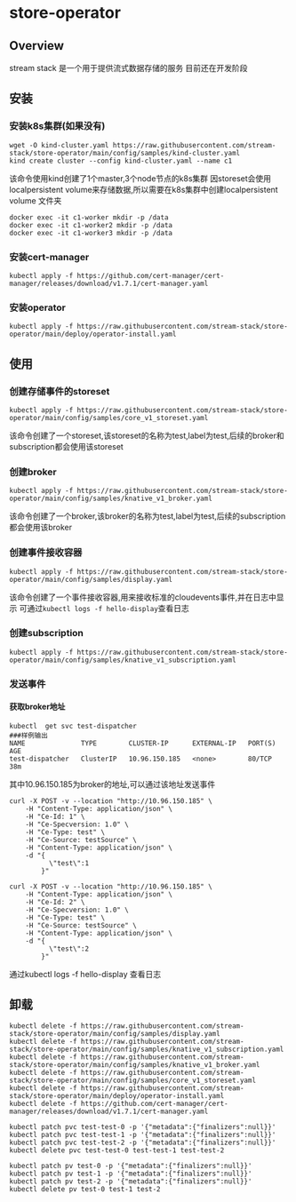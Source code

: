 # store-operator

## Overview

stream stack 是一个用于提供流式数据存储的服务
目前还在开发阶段

## 安装

### 安装k8s集群(如果没有)

```shell
wget -O kind-cluster.yaml https://raw.githubusercontent.com/stream-stack/store-operator/main/config/samples/kind-cluster.yaml
kind create cluster --config kind-cluster.yaml --name c1
```

该命令使用kind创建了1个master,3个node节点的k8s集群
因storeset会使用localpersistent volume来存储数据,所以需要在k8s集群中创建localpersistent volume 文件夹

```shell
docker exec -it c1-worker mkdir -p /data
docker exec -it c1-worker2 mkdir -p /data
docker exec -it c1-worker3 mkdir -p /data
```

### 安装cert-manager

```shell
kubectl apply -f https://github.com/cert-manager/cert-manager/releases/download/v1.7.1/cert-manager.yaml
```

### 安装operator

```shell
kubectl apply -f https://raw.githubusercontent.com/stream-stack/store-operator/main/deploy/operator-install.yaml
```

## 使用

### 创建存储事件的storeset

```shell
kubectl apply -f https://raw.githubusercontent.com/stream-stack/store-operator/main/config/samples/core_v1_storeset.yaml
```

该命令创建了一个storeset,该storeset的名称为test,label为test,后续的broker和subscription都会使用该storeset

### 创建broker

```shell
kubectl apply -f https://raw.githubusercontent.com/stream-stack/store-operator/main/config/samples/knative_v1_broker.yaml

```

该命令创建了一个broker,该broker的名称为test,label为test,后续的subscription都会使用该broker

### 创建事件接收容器

```shell
kubectl apply -f https://raw.githubusercontent.com/stream-stack/store-operator/main/config/samples/display.yaml
```

该命令创建了一个事件接收容器,用来接收标准的cloudevents事件,并在日志中显示
可通过`kubectl logs -f hello-display`查看日志

### 创建subscription

```shell
kubectl apply -f https://raw.githubusercontent.com/stream-stack/store-operator/main/config/samples/knative_v1_subscription.yaml
```

### 发送事件

#### 获取broker地址

```shell
kubectl  get svc test-dispatcher
###样例输出
NAME              TYPE        CLUSTER-IP      EXTERNAL-IP   PORT(S)   AGE
test-dispatcher   ClusterIP   10.96.150.185   <none>        80/TCP    38m
```

其中10.96.150.185为broker的地址,可以通过该地址发送事件

```shell
curl -X POST -v --location "http://10.96.150.185" \
    -H "Content-Type: application/json" \
    -H "Ce-Id: 1" \
    -H "Ce-Specversion: 1.0" \
    -H "Ce-Type: test" \
    -H "Ce-Source: testSource" \
    -H "Content-Type: application/json" \
    -d "{
          \"test\":1
        }"

curl -X POST -v --location "http://10.96.150.185" \
    -H "Content-Type: application/json" \
    -H "Ce-Id: 2" \
    -H "Ce-Specversion: 1.0" \
    -H "Ce-Type: test" \
    -H "Ce-Source: testSource" \
    -H "Content-Type: application/json" \
    -d "{
          \"test\":2
        }"

```

通过kubectl logs -f hello-display 查看日志

## 卸载

```shell
kubectl delete -f https://raw.githubusercontent.com/stream-stack/store-operator/main/config/samples/display.yaml
kubectl delete -f https://raw.githubusercontent.com/stream-stack/store-operator/main/config/samples/knative_v1_subscription.yaml
kubectl delete -f https://raw.githubusercontent.com/stream-stack/store-operator/main/config/samples/knative_v1_broker.yaml
kubectl delete -f https://raw.githubusercontent.com/stream-stack/store-operator/main/config/samples/core_v1_storeset.yaml
kubectl delete -f https://raw.githubusercontent.com/stream-stack/store-operator/main/deploy/operator-install.yaml
kubectl delete -f https://github.com/cert-manager/cert-manager/releases/download/v1.7.1/cert-manager.yaml

kubectl patch pvc test-test-0 -p '{"metadata":{"finalizers":null}}'
kubectl patch pvc test-test-1 -p '{"metadata":{"finalizers":null}}'
kubectl patch pvc test-test-2 -p '{"metadata":{"finalizers":null}}'
kubectl delete pvc test-test-0 test-test-1 test-test-2

kubectl patch pv test-0 -p '{"metadata":{"finalizers":null}}'
kubectl patch pv test-1 -p '{"metadata":{"finalizers":null}}'
kubectl patch pv test-2 -p '{"metadata":{"finalizers":null}}'
kubectl delete pv test-0 test-1 test-2
```